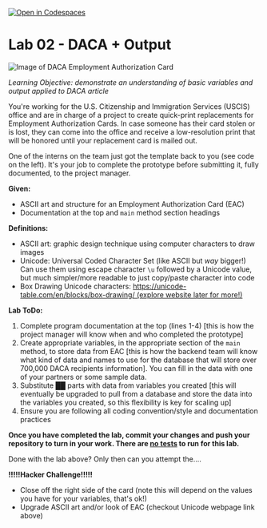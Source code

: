 [![Open in Codespaces](https://classroom.github.com/assets/launch-codespace-2972f46106e565e64193e422d61a12cf1da4916b45550586e14ef0a7c637dd04.svg)](https://classroom.github.com/open-in-codespaces?assignment_repo_id=19605659)
# Lab 02 - DACA + Output

![Image of DACA Employment Authorization Card](https://i.imgur.com/xRUVy3O.jpg)

_Learning Objective: demonstrate an understanding of basic variables and output applied to DACA article_

You're working for the U.S. Citizenship and Immigration Services (USCIS) office and are in charge of a project to create quick-print replacements for Employment Authorization Cards. In case someone has their card stolen or is lost, they can come into the office and receive a low-resolution print that will be honored until your replacement card is mailed out.

One of the interns on the team just got the template back to you (see code on the left). It's your job to complete the prototype before submitting it, fully documented, to the project manager.

**Given:**

- ASCII art and structure for an Employment Authorization Card (EAC)
- Documentation at the top and `main` method section headings

**Definitions:**

- ASCII art: graphic design technique using computer characters to draw images
- Unicode: Universal Coded Character Set (like ASCII but _way_ bigger!) Can use them using escape character `\u` followed by a Unicode value, but much simpler/more readable to just copy/paste character into code
- Box Drawing Unicode characters: [https://unicode-table.com/en/blocks/box-drawing/ (explore website later for more!)](https://unicode-table.com/en/blocks/box-drawing/)

**Lab ToDo:**

1. Complete program documentation at the top (lines 1-4) [this is how the project manager will know when and who completed the prototype]
2. Create appropriate variables, in the appropriate section of the `main` method, to store data from EAC [this is how the backend team will know what kind of data and names to use for the database that will store over 700,000 DACA recipients information]. You can fill in the data with one of your partners or some sample data.
3. Substitute ██ parts with data from variables you created [this will eventually be upgraded to pull from a database and store the data into the variables you created, so this flexibility is key for scaling up]
4. Ensure you are following all coding convention/style and documentation practices

**Once you have completed the lab, commit your changes and push your repository to turn in your work. There are <ins>no tests</ins> to run for this lab.**

Done with the lab above? Only then can you attempt the....

**!!!!!Hacker Challenge!!!!!**

- Close off the right side of the card (note this will depend on the values you have for your variables, that's ok!)
- Upgrade ASCII art and/or look of EAC (checkout Unicode webpage link above)